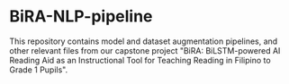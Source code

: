 # BiRA-NLP-pipeline
This repository contains model and dataset augmentation pipelines, and other relevant files from our capstone project "BiRA: BiLSTM-powered AI Reading Aid as an Instructional Tool for Teaching Reading in Filipino to Grade 1 Pupils".
